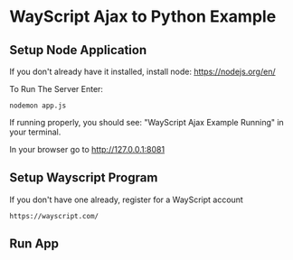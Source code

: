 # WayScript Ajax to Python Example

## Setup Node Application

If you don't already have it installed, install node: https://nodejs.org/en/

To Run The Server Enter:
```
nodemon app.js
```

If running properly, you should see: "WayScript Ajax Example Running" in your terminal.

In your browser go to http://127.0.0.1:8081

## Setup Wayscript Program

If you don't have one already, register for a WayScript account
```
https://wayscript.com/
```

## Run App
